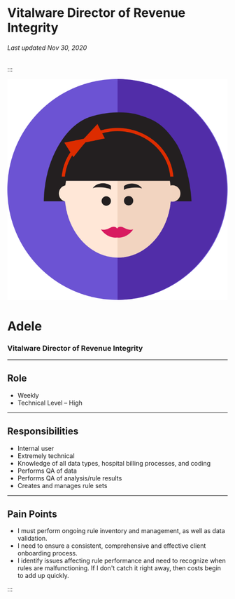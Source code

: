 # Vitalware Director of Revenue Integrity

###### Last updated Nov 30, 2020

:::

<div class="persona-header">

![Avatar Image](./assets/avatars/avatar72.svg)

<div>

# Adele

### Vitalware Director of Revenue Integrity

</div>

</div>

<article>

---

## Role

-   Weekly
-   Technical Level – High




---

## Responsibilities

-   Internal user
-   Extremely technical
-   Knowledge of all data types, hospital billing processes, and coding
-   Performs QA of data
-   Performs QA of analysis/rule results
-   Creates and manages rule sets



---

## Pain Points

-   I must perform ongoing rule inventory and management, as well as data validation.
-   I need to ensure a consistent, comprehensive and effective client onboarding process.
-   I identify issues affecting rule performance and need to recognize when rules are malfunctioning. If I don't catch it right away, then costs begin to add up quickly.





</article>

:::